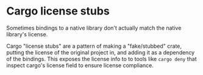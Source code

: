 # Cargo license stubs

Sometimes bindings to a native library don't actually match the native library's
license.

Cargo "license stubs" are a pattern of making a "fake/stubbed" crate, putting the
license of the original project in, and adding it as a dependency of the bindings.
This exposes the license info to to tools like `cargo deny` that inspect cargo's license
field to ensure license compliance.
